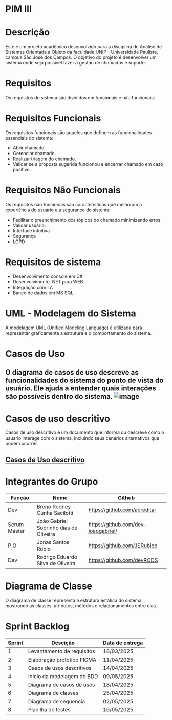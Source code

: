 # PIM III
# Descrição

Este é um projeto acadêmico desenvolvido para a disciplina de Análise de Sistemas Orientada a Objeto da faculdade UNIP - Universidade Paulista, campus São José dos Campos. O objetivo do projeto é desenvolver um sistema onde seja possivel fazer a gestão de chamados e suporte.


# Requisitos

Os requisitos do sistema são divididos em funcionais e não funcionais:

# Requisitos Funcionais

Os requisitos funcionais são aqueles que definem as funcionalidades essenciais do sistema:

- Abrir chamado.
- Gerenciar chamado.
- Realizar triagem do chamado.
- Validar se a proposta sugerida funcionou e encerrar chamado em caso positivo.

# Requisitos Não Funcionais

Os requisitos não funcionais são características que melhoram a experiência do usuário e a segurança do sistema:

- Facilitar o preenchimento dos tópicos do chamado minimizando erros.
- Validar usuário.
- Interface intuitiva
- Segurança
- LGPD

# Requisitos de sistema

- Desenvolvimento console em C#
- Desenvolvimento .NET para WEB
- Integração com I.A
- Banco de dados em MS SQL

# UML - Modelagem do Sistema

A modelagem UML (Unified Modeling Language) é utilizada para representar graficamente a estrutura e o comportamento do sistema.

# Casos de Uso

O diagrama de casos de uso descreve as funcionalidades do sistema do ponto de vista do usuário. Ele ajuda a entender quais interações são possíveis dentro do sistema.
![image](https://github.com/user-attachments/assets/3181adfb-96af-4f40-883b-1528b2dbdc58)
----
# Casos de uso descritivo 
Casos de uso descritivo é um documento que informa ou descreve como o usuario interage com o sistema, incluindo seus cenarios alternativos que podem ocorrer.

[Casos de Uso descritivo](https://github.com/dev-joaogabriel/PIM/blob/7c05ac7e983e4874573d766dc6284420ab8d7581/descritivos/CasoDescritivo.md)
----
# Integrantes do Grupo 
Função | Nome | Github |
------------ |------------ | ------------- |
Dev | Breno Rodney Cunha Sacilotti | https://github.com/acreditar
Scrum Master | João Gabriel Sobrinho dias de Oliveira | https://github.com/dev-joaogabriel/
P.O | Jonas Santos Rubio | https://github.com/JSRubioo
Dev | Rodrigo Eduardo Silva de Oliveira | https://github.com/devRODS

# Diagrama de Classe

O diagrama de classe representa a estrutura estática do sistema, mostrando as classes, atributos, métodos e relacionamentos entre elas.

# Sprint Backlog
Sprint | Descição | Data de entrega |
------------ |------------ | ------------- |
1 | Levantamento de requisitos | 18/03/2025 |
2 | Elaboração prototipo FIGMA | 11/04/2025 |
3 | Casos de usos descritivos | 14/04/2025 |
4 | Inicio da modelagem do BDD | 09/05/2025 |
5 | Diagrama de casos de usos | 18/04/2025 |
6 | Diagrama de classes | 25/04/2025 |
7 | Diagrama de sequencia | 02/05/2025 |
8 | Planilha de testes | 16/05/2025 |
